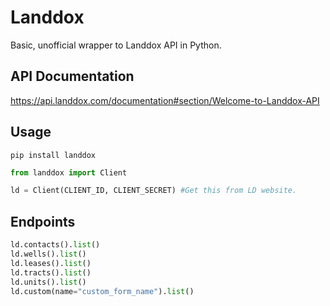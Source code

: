 # Landdox
Basic, unofficial wrapper to Landdox API in Python.

## API Documentation
https://api.landdox.com/documentation#section/Welcome-to-Landdox-API

## Usage
```pip install landdox```

```python
from landdox import Client

ld = Client(CLIENT_ID, CLIENT_SECRET) #Get this from LD website. 
```

## Endpoints

```python
ld.contacts().list()
ld.wells().list()
ld.leases().list()
ld.tracts().list()
ld.units().list()
ld.custom(name="custom_form_name").list()
```





